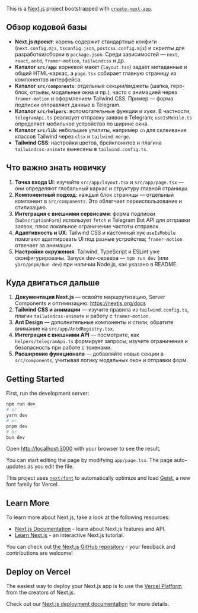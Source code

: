 This is a [Next.js](https://nextjs.org) project bootstrapped with [`create-next-app`](https://nextjs.org/docs/app/api-reference/cli/create-next-app).

## Обзор кодовой базы

- **Next.js проект**: корень содержит стандартные конфиги (`next.config.mjs`, `tsconfig.json`, `postcss.config.mjs`) и скрипты для разработки/сборки в `package.json`. Среди зависимостей — `next`, `react`, `antd`, `framer-motion`, `tailwindcss` и др.
- **Каталог `src/app`**: корневой макет (`layout.tsx`) задаёт метаданные и общий HTML‑каркас, а `page.tsx` собирает главную страницу из компонентов интерфейса.
- **Каталог `src/components`**: отдельные секции/виджеты (шапка, геро-блок, отзывы, модальные окна и пр.), часто с анимацией через `framer-motion` и оформлением Tailwind CSS. Пример — форма подписки отправляет данные в Telegram.
- **Каталог `src/helpers`**: вспомогательные функции и хуки. В частности, `telegramApi.ts` реализует отправку заявок в Telegram; `useIsMobile.ts` определяет мобильное устройство по ширине окна.
- **Каталог `src/lib`**: небольшие утилиты, например `cn` для склеивания классов Tailwind через `clsx` и `tailwind-merge`.
- **Tailwind CSS**: настройки цветов, брейкпоинтов и плагина `tailwindcss-animate` вынесены в `tailwind.config.ts`.

## Что важно знать новичку

1. **Точка входа UI**: изучайте `src/app/layout.tsx` и `src/app/page.tsx` — они определяют глобальный каркас и структуру главной страницы.
2. **Компонентный подход**: каждый блок страницы — отдельный компонент в `src/components`. Это облегчает переиспользование и стилизацию.
3. **Интеграция с внешними сервисами**: форма подписки (`SubscriptionForm`) использует `fetch` и Telegram Bot API для отправки заявок, плюс локальное ограничение частоты отправок.
4. **Адаптивность и UX**: Tailwind CSS и кастомный хук `useIsMobile` помогают адаптировать UI под разные устройства; `framer-motion` отвечает за анимации.
5. **Настройки окружения**: Tailwind, TypeScript и ESLint уже сконфигурированы. Запуск dev-сервера — `npm run dev` (или `yarn/pnpm/bun dev`) при наличии Node.js, как указано в README.

## Куда двигаться дальше

1. **Документация Next.js** — освойте маршрутизацию, Server Components и оптимизацию: <https://nextjs.org/docs>
2. **Tailwind CSS и анимации** — изучите правила из `tailwind.config.ts`, плагин `tailwindcss-animate` и работу с `framer-motion`.
3. **Ant Design** — дополнительные компоненты и стили; обратите внимание на `src/app/AntdRegistry.tsx`.
4. **Интеграция с внешними API** — посмотрите, как `helpers/telegramApi.ts` формирует запросы; изучите ограничения и безопасность при работе с токенами.
5. **Расширение функционала** — добавляйте новые секции в `src/components`, учитывая логику модальных окон и отправки форм.

## Getting Started

First, run the development server:

```bash
npm run dev
# or
yarn dev
# or
pnpm dev
# or
bun dev
```

Open [http://localhost:3000](http://localhost:3000) with your browser to see the result.

You can start editing the page by modifying `app/page.tsx`. The page auto-updates as you edit the file.

This project uses [`next/font`](https://nextjs.org/docs/app/building-your-application/optimizing/fonts) to automatically optimize and load [Geist](https://vercel.com/font), a new font family for Vercel.

## Learn More

To learn more about Next.js, take a look at the following resources:

- [Next.js Documentation](https://nextjs.org/docs) - learn about Next.js features and API.
- [Learn Next.js](https://nextjs.org/learn) - an interactive Next.js tutorial.

You can check out [the Next.js GitHub repository](https://github.com/vercel/next.js) - your feedback and contributions are welcome!

## Deploy on Vercel

The easiest way to deploy your Next.js app is to use the [Vercel Platform](https://vercel.com/new?utm_medium=default-template&filter=next.js&utm_source=create-next-app&utm_campaign=create-next-app-readme) from the creators of Next.js.

Check out our [Next.js deployment documentation](https://nextjs.org/docs/app/building-your-application/deploying) for more details.

